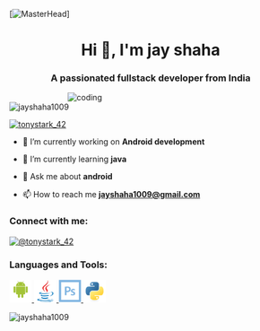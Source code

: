 [![MasterHead](https://1.bp.blogspot.com/-7A4WynwLsMw/XbBpCXG8fHI/AAAAAAAAMt4/uOa1bpLskYgrwGbllhSu2SDj_Mig8SXJQCLcBGAsYHQ/s1600/2000_600px.gif)]
<h1 align="center">Hi 👋, I'm jay shaha</h1>
<h3 align="center">A passionated fullstack developer from India</h3>
<img align="right" alt="coding" width="400"src = "https://camo.githubusercontent.com/e20822b4282c07ffd010cd05f855a6561d3b62358ca9e607e4901288dd748fcb/68747470733a2f2f63646e2e6472696262626c652e636f6d2f75736572732f323133313939332f73637265656e73686f74732f343934383733362f74686f75676874776f726b732d6769665f6472696262626c652e676966">
<p align="left"> <img src="https://komarev.com/ghpvc/?username=jayshaha1009&label=Profile%20views&color=0e75b6&style=flat" alt="jayshaha1009" /> </p>

<p align="left"> <a href="https://twitter.com/tonystark_42" target="blank"><img src="https://img.shields.io/twitter/follow/@tonystark_42?logo=twitter&style=for-the-badge" alt="tonystark_42" /></a> </p>

- 🔭 I’m currently working on **Android development**

- 🌱 I’m currently learning **java**

- 💬 Ask me about **android**

- 📫 How to reach me **jayshaha1009@gmail.com**

<h3 align="left">Connect with me:</h3>
<p align="left">
<a href="https://twitter.com/@tonystark_42" target="blank"><img align="center" src="https://raw.githubusercontent.com/rahuldkjain/github-profile-readme-generator/master/src/images/icons/Social/twitter.svg" alt="@tonystark_42" height="30" width="40" /></a>
</p>

<h3 align="left">Languages and Tools:</h3>
<p align="left"> <a href="https://developer.android.com" target="_blank" rel="noreferrer"> <img src="https://raw.githubusercontent.com/devicons/devicon/master/icons/android/android-original-wordmark.svg" alt="android" width="40" height="40"/> </a> <a href="https://www.java.com" target="_blank" rel="noreferrer"> <img src="https://raw.githubusercontent.com/devicons/devicon/master/icons/java/java-original.svg" alt="java" width="40" height="40"/> </a> <a href="https://www.photoshop.com/en" target="_blank" rel="noreferrer"> <img src="https://raw.githubusercontent.com/devicons/devicon/master/icons/photoshop/photoshop-line.svg" alt="photoshop" width="40" height="40"/> </a> <a href="https://www.python.org" target="_blank" rel="noreferrer"> <img src="https://raw.githubusercontent.com/devicons/devicon/master/icons/python/python-original.svg" alt="python" width="40" height="40"/> </a> </p>




<p><img align="center" src="https://github-readme-streak-stats.herokuapp.com/?user=jayshaha1009&" alt="jayshaha1009" /></p>
